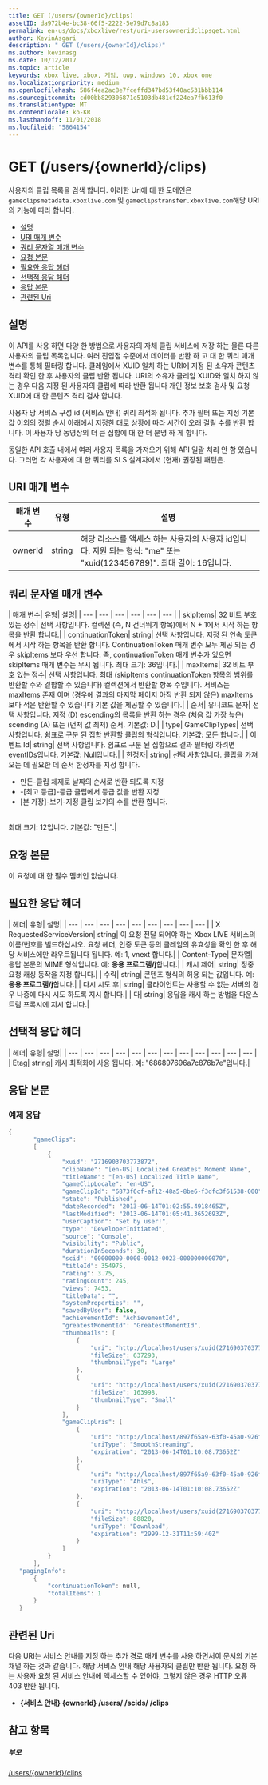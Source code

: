 ```yaml
---
title: GET (/users/{ownerId}/clips)
assetID: da972b4e-bc38-66f5-2222-5e79d7c8a183
permalink: en-us/docs/xboxlive/rest/uri-usersowneridclipsget.html
author: KevinAsgari
description: " GET (/users/{ownerId}/clips)"
ms.author: kevinasg
ms.date: 10/12/2017
ms.topic: article
keywords: xbox live, xbox, 게임, uwp, windows 10, xbox one
ms.localizationpriority: medium
ms.openlocfilehash: 586f4ea2ac8e7fceffd347bd53f40ac531bbb114
ms.sourcegitcommit: cd00bb829306871e5103db481cf224ea7fb613f0
ms.translationtype: MT
ms.contentlocale: ko-KR
ms.lasthandoff: 11/01/2018
ms.locfileid: "5864154"
---
```

# <a name="get-usersowneridclips"></a>GET (/users/{ownerId}/clips)
사용자의 클립 목록을 검색 합니다.
이러한 Uri에 대 한 도메인은 `gameclipsmetadata.xboxlive.com` 및 `gameclipstransfer.xboxlive.com`해당 URI의 기능에 따라 합니다.

  * [설명](#ID4EX)
  * [URI 매개 변수](#ID4EEB)
  * [쿼리 문자열 매개 변수](#ID4EPB)
  * [요청 본문](#ID4EPE)
  * [필요한 응답 헤더](#ID4E1E)
  * [선택적 응답 헤더](#ID4ENH)
  * [응답 본문](#ID4EOAAC)
  * [관련된 Uri](#ID4EABAC)

<a id="ID4EX"></a>


## <a name="remarks"></a>설명

이 API를 사용 하면 다양 한 방법으로 사용자의 자체 클립 서비스에 저장 하는 물론 다른 사용자의 클립 목록입니다. 여러 진입점 수준에서 데이터를 반환 하 고 대 한 쿼리 매개 변수를 통해 필터링 합니다. 클레임에서 XUID 일치 하는 URI에 지정 된 소유자 콘텐츠 격리 확인 한 후 사용자의 클립 반환 됩니다. URI의 소유자 클레임 XUID와 일치 하지 않는 경우 다음 지정 된 사용자의 클립에 따라 반환 됩니다 개인 정보 보호 검사 및 요청 XUID에 대 한 콘텐츠 격리 검사 합니다.

사용자 당 서비스 구성 id (서비스 안내) 쿼리 최적화 됩니다. 추가 필터 또는 지정 기본값 이외의 정렬 순서 아래에서 지정한 대로 상황에 따라 시간이 오래 걸릴 수를 반환 합니다. 이 사용자 당 동영상의 더 큰 집합에 대 한 더 분명 하 게 합니다.

동일한 API 호출 내에서 여러 사용자 목록을 가져오기 위해 API 일괄 처리 안 함 있습니다. 그러면 각 사용자에 대 한 쿼리를 SLS 설계자에서 (현재) 권장된 패턴은.

<a id="ID4EEB"></a>


## <a name="uri-parameters"></a>URI 매개 변수

| 매개 변수| 유형| 설명|
| --- | --- | --- |
| ownerId| string| 해당 리소스를 액세스 하는 사용자의 사용자 id입니다. 지원 되는 형식: "me" 또는 "xuid(123456789)". 최대 길이: 16입니다.|

<a id="ID4EPB"></a>


## <a name="query-string-parameters"></a>쿼리 문자열 매개 변수

| 매개 변수| 유형| 설명|
| --- | --- | --- | --- | --- | --- |
| skipItems| 32 비트 부호 있는 정수| 선택 사항입니다. 컬렉션 (즉, N 건너뛰기 항목)에서 N + 1에서 시작 하는 항목을 반환 합니다.|
| continuationToken| string| 선택 사항입니다. 지정 된 연속 토큰에서 시작 하는 항목을 반환 합니다. ContinuationToken 매개 변수 모두 제공 되는 경우 skipItems 보다 우선 합니다. 즉, continuationToken 매개 변수가 있으면 skipItems 매개 변수는 무시 됩니다. 최대 크기: 36입니다.|
| maxItems| 32 비트 부호 있는 정수| 선택 사항입니다. 최대 (skipItems continuationToken 항목의 범위를 반환할 수와 결합할 수 있습니다) 컬렉션에서 반환할 항목 수입니다. 서비스는 maxItems 존재 이며 (경우에 결과의 마지막 페이지 아직 반환 되지 않은) maxItems 보다 적은 반환할 수 있습니다 기본 값을 제공할 수 있습니다.|
| 순서| 유니코드 문자| 선택 사항입니다. 지정 (D) escending의 목록을 반환 하는 경우 (처음 값 가장 높은) scending (A) 또는 (먼저 값 최저) 순서. 기본값: D.|
| type| GameClipTypes| 선택 사항입니다. 쉼표로 구분 된 집합 반환할 클립의 형식입니다. 기본값: 모든 합니다.|
| 이벤트 Id| string| 선택 사항입니다. 쉼표로 구분 된 집합으로 결과 필터링 하려면 eventIDs입니다. 기본값: Null입니다.|
| 한정자| string| 선택 사항입니다. 클립을 가져오는 데 필요한 데 순서 한정자를 지정 합니다. <ul><li>만든-클립 체제로 날짜의 순서로 반환 되도록 지정</li><li>-[최고 등급]-등급 클립에서 등급 값을 반환 지정</li><li>[본 가장]-보기-지정 클립 보기의 수를 반환 합니다.</li></ul><br/> 최대 크기: 12입니다. 기본값: "만든".| 

<a id="ID4EPE"></a>


## <a name="request-body"></a>요청 본문

이 요청에 대 한 필수 멤버인 없습니다.

<a id="ID4E1E"></a>


## <a name="required-response-headers"></a>필요한 응답 헤더

| 헤더| 유형| 설명|
| --- | --- | --- | --- | --- | --- | --- | --- | --- |
| X RequestedServiceVersion| string| 이 요청 전달 되어야 하는 Xbox LIVE 서비스의 이름/번호를 빌드하십시오. 요청 헤더, 인증 토큰 등의 클레임의 유효성을 확인 한 후 해당 서비스에만 라우트됩니다 됩니다. 예: 1, vnext 합니다.|
| Content-Type| 문자열| 응답 본문의 MIME 형식입니다. 예: <b>응용 프로그램/j</b>합니다.|
| 캐시 제어| string| 정중 요청 캐싱 동작을 지정 합니다.|
| 수락| string| 콘텐츠 형식의 허용 되는 값입니다. 예: <b>응용 프로그램/j</b>합니다.|
| 다시 시도 후| string| 클라이언트는 사용할 수 없는 서버의 경우 나중에 다시 시도 하도록 지시 합니다.|
| 다| string| 응답을 캐시 하는 방법을 다운스트림 프록시에 지시 합니다.|

<a id="ID4ENH"></a>


## <a name="optional-response-headers"></a>선택적 응답 헤더

| 헤더| 유형| 설명|
| --- | --- | --- | --- | --- | --- | --- | --- | --- | --- | --- | --- |
| Etag| string| 캐시 최적화에 사용 됩니다. 예: "686897696a7c876b7e"입니다.|

<a id="ID4EOAAC"></a>


## <a name="response-body"></a>응답 본문

<a id="ID4EUAAC"></a>


### <a name="sample-response"></a>예제 응답


```cpp
{
       "gameClips":
       [
           {
               "xuid": "2716903703773872",
               "clipName": "[en-US] Localized Greatest Moment Name",
               "titleName": "[en-US] Localized Title Name",
               "gameClipLocale": "en-US",
               "gameClipId": "6873f6cf-af12-48a5-8be6-f3dfc3f61538-000",
               "state": "Published",
               "dateRecorded": "2013-06-14T01:02:55.4918465Z",
               "lastModified": "2013-06-14T01:05:41.3652693Z",
               "userCaption": "Set by user!",
               "type": "DeveloperInitiated",
               "source": "Console",
               "visibility": "Public",
               "durationInSeconds": 30,
               "scid": "00000000-0000-0012-0023-000000000070",
               "titleId": 354975,
               "rating": 3.75,
               "ratingCount": 245,
               "views": 7453,
               "titleData": "",
               "systemProperties": "",
               "savedByUser": false,
               "achievementId": "AchievementId",
               "greatestMomentId": "GreatestMomentId",
               "thumbnails": [
                   {
                       "uri": "http://localhost/users/xuid(2716903703773872)/scids/00000000-0000-0012-0023-000000000070/clips/6873f6cf-af12-48a5-8be6-f3dfc3f61538-000/thumbnails/large",
                       "fileSize": 637293,
                       "thumbnailType": "Large"
                   },
                   {
                       "uri": "http://localhost/users/xuid(2716903703773872)/scids/00000000-0000-0012-0023-000000000070/clips/6873f6cf-af12-48a5-8be6-f3dfc3f61538-000/thumbnails/small",
                       "fileSize": 163998,
                       "thumbnailType": "Small"
                   }
               ],
               "gameClipUris": [
                   {
                       "uri": "http://localhost/897f65a9-63f0-45a0-926f-05a3155c04fc/GameClip-Original_4000.ism/manifest",
                       "uriType": "SmoothStreaming",
                       "expiration": "2013-06-14T01:10:08.73652Z"
                   },
                   {
                       "uri": "http://localhost/897f65a9-63f0-45a0-926f-05a3155c04fc/GameClip-Original_4000.ism/manifest(format=m3u8-aapl)",
                       "uriType": "Ahls",
                       "expiration": "2013-06-14T01:10:08.73652Z"
                   },
                   {
                       "uri": "http://localhost/users/xuid(2716903703773872)/scids/00000000-0000-0012-0023-000000000070/clips/6873f6cf-af12-48a5-8be6-f3dfc3f61538-000",
                       "fileSize": 88820,
                       "uriType": "Download",
                       "expiration": "2999-12-31T11:59:40Z"
                   }
               ]
           }
       ],
   "pagingInfo":
       {
           "continuationToken": null,
           "totalItems": 1
       }
   }

```


<a id="ID4EABAC"></a>


## <a name="related-uris"></a>관련된 Uri

다음 URI는 서비스 안내를 지정 하는 추가 경로 매개 변수를 사용 하면서이 문서의 기본 채널 하는 것과 같습니다. 해당 서비스 안내 해당 사용자의 클립만 반환 됩니다. 요청 하는 사용자 요청 된 서비스 안내에 액세스할 수 있어야, 그렇지 않은 경우 HTTP 오류 403 반환 됩니다.

   * **{서비스 안내} {ownerId} /users/ /scids/ /clips**

<a id="ID4ENBAC"></a>


## <a name="see-also"></a>참고 항목

<a id="ID4EPBAC"></a>


##### <a name="parent"></a>부모

[/users/{ownerId}/clips](uri-usersowneridclips.md)
